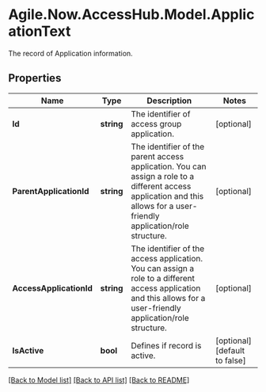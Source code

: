 # Agile.Now.AccessHub.Model.ApplicationText
The record of Application information.

## Properties

Name | Type | Description | Notes
------------ | ------------- | ------------- | -------------
**Id** | **string** | The identifier of  access group application. | [optional] 
**ParentApplicationId** | **string** | The identifier of the parent access application.  You can assign a role to a different access application and this allows for a user-friendly application/role structure. | [optional] 
**AccessApplicationId** | **string** | The identifier of the access application.  You can assign a role to a different access application and this allows for a user-friendly application/role structure. | [optional] 
**IsActive** | **bool** | Defines if record is active. | [optional] [default to false]

[[Back to Model list]](../../README.md#documentation-for-models) [[Back to API list]](../../README.md#documentation-for-api-endpoints) [[Back to README]](../../README.md)

